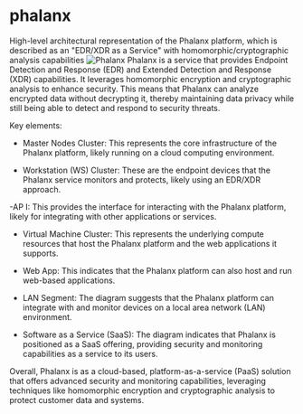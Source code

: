 # phalanx
High-level architectural representation of the Phalanx platform, which is described as an "EDR/XDR as a Service" with homomorphic/cryptographic analysis capabilities
![Phalanx](https://github.com/hashburst/phalanx/assets/55950175/b29a109f-a458-41d4-a9ed-1ea9ac85c67f)
Phalanx is a service that provides Endpoint Detection and Response (EDR) and Extended Detection and Response (XDR) capabilities. It leverages homomorphic encryption and cryptographic analysis to enhance security. This means that Phalanx can analyze encrypted data without decrypting it, thereby maintaining data privacy while still being able to detect and respond to security threats.

Key elements:

- Master Nodes Cluster: This represents the core infrastructure of the Phalanx platform, likely running on a cloud computing environment.

- Workstation (WS) Cluster: These are the endpoint devices that the Phalanx service monitors and protects, likely using an EDR/XDR approach.

-AP I: This provides the interface for interacting with the Phalanx platform, likely for integrating with other applications or services.

- Virtual Machine Cluster: This represents the underlying compute resources that host the Phalanx platform and the web applications it supports.

- Web App: This indicates that the Phalanx platform can also host and run web-based applications.

- LAN Segment: The diagram suggests that the Phalanx platform can integrate with and monitor devices on a local area network (LAN) environment.

- Software as a Service (SaaS): The diagram indicates that Phalanx is positioned as a SaaS offering, providing security and monitoring capabilities as a service to its users.

Overall, Phalanx is as a cloud-based, platform-as-a-service (PaaS) solution that offers advanced security and monitoring capabilities, leveraging techniques like homomorphic encryption and cryptographic analysis to protect customer data and systems.
